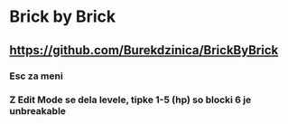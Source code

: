 # Brick by Brick
## https://github.com/Burekdzinica/BrickByBrick

### Esc za meni
### Z Edit Mode se dela levele, tipke 1-5 (hp) so blocki 6 je unbreakable
